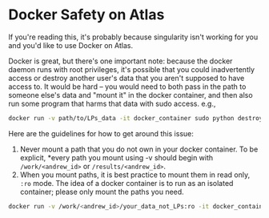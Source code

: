# Docker Safety on Atlas

If you're reading this, it's probably because singularity isn't working for you and you'd like to use Docker on Atlas.

Docker is great, but there's one important note: because the docker daemon runs with root privileges, it's possible that you could inadvertently access or destroy another user's data that you aren't supposed to have access to. It would be hard – you would need to both pass in the path to someone else's data and "mount it" in the docker container, and then also run some program that harms that data with sudo access. e.g.,

```bash
docker run -v path/to/LPs_data -it docker_container sudo python destroy_data.py
```

Here are the guidelines for how to get around this issue:
1. Never mount a path that you do not own in your docker container. To be explicit, *every path you mount using -v should begin with `/work/<andrew_id>` or `/results/<andrew_id>`.
2. When you mount paths, it is best practice to mount them in read only, `:ro` mode. The idea of a docker container is to run as an isolated container; please only mount the paths you need.
```bash
docker run -v /work/<andrew_id>/your_data_not_LPs:ro -it docker_container python program_that_does_not_destroy_data.py
```
